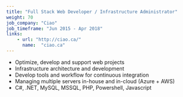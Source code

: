 ```yaml
---
title: "Full Stack Web Developer / Infrastructure Administrator"
weight: 70
job_company: "Ciao"
job_timeframe: "Jun 2015 - Apr 2018"
links:
    - url: "http://ciao.ca/" 
      name:  "ciao.ca"
---
```


* Optimize, develop and support web projects
* Infrastructure architecture and development
* Develop tools and workflow for continuous integration
* Managing multiple servers in-house and in-cloud (Azure + AWS)
* C#, .NET, MySQL, MSSQL, PHP, Powershell, Javascript 